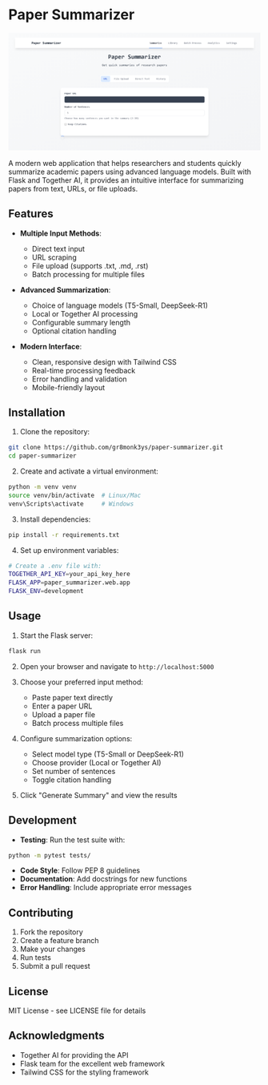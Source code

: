 # Paper Summarizer

![Dashboard](public/images/dashboard.png)

A modern web application that helps researchers and students quickly summarize academic papers using advanced language models. Built with Flask and Together AI, it provides an intuitive interface for summarizing papers from text, URLs, or file uploads.

## Features

- **Multiple Input Methods**: 
  - Direct text input
  - URL scraping
  - File upload (supports .txt, .md, .rst)
  - Batch processing for multiple files

- **Advanced Summarization**:
  - Choice of language models (T5-Small, DeepSeek-R1)
  - Local or Together AI processing
  - Configurable summary length
  - Optional citation handling

- **Modern Interface**:
  - Clean, responsive design with Tailwind CSS
  - Real-time processing feedback
  - Error handling and validation
  - Mobile-friendly layout

## Installation

1. Clone the repository:
```bash
git clone https://github.com/gr8monk3ys/paper-summarizer.git
cd paper-summarizer
```

2. Create and activate a virtual environment:
```bash
python -m venv venv
source venv/bin/activate  # Linux/Mac
venv\Scripts\activate     # Windows
```

3. Install dependencies:
```bash
pip install -r requirements.txt
```

4. Set up environment variables:
```bash
# Create a .env file with:
TOGETHER_API_KEY=your_api_key_here
FLASK_APP=paper_summarizer.web.app
FLASK_ENV=development
```

## Usage

1. Start the Flask server:
```bash
flask run
```

2. Open your browser and navigate to `http://localhost:5000`

3. Choose your preferred input method:
   - Paste paper text directly
   - Enter a paper URL
   - Upload a paper file
   - Batch process multiple files

4. Configure summarization options:
   - Select model type (T5-Small or DeepSeek-R1)
   - Choose provider (Local or Together AI)
   - Set number of sentences
   - Toggle citation handling

5. Click "Generate Summary" and view the results

## Development

- **Testing**: Run the test suite with:
```bash
python -m pytest tests/
```

- **Code Style**: Follow PEP 8 guidelines
- **Documentation**: Add docstrings for new functions
- **Error Handling**: Include appropriate error messages

## Contributing

1. Fork the repository
2. Create a feature branch
3. Make your changes
4. Run tests
5. Submit a pull request

## License

MIT License - see LICENSE file for details

## Acknowledgments

- Together AI for providing the API
- Flask team for the excellent web framework
- Tailwind CSS for the styling framework
